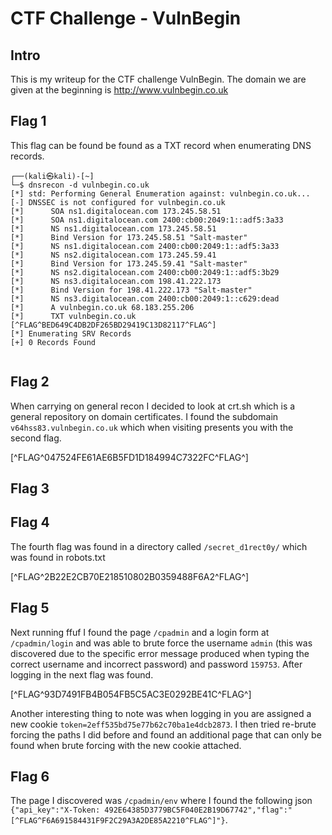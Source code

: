 # CTF Challenge - VulnBegin

## Intro

This is my writeup for the CTF challenge VulnBegin. The domain we are given at the beginning is http://www.vulnbegin.co.uk

## Flag 1

This flag can be found be found as a TXT record when enumerating DNS records.


```
┌──(kali㉿kali)-[~]
└─$ dnsrecon -d vulnbegin.co.uk      
[*] std: Performing General Enumeration against: vulnbegin.co.uk...
[-] DNSSEC is not configured for vulnbegin.co.uk
[*]      SOA ns1.digitalocean.com 173.245.58.51
[*]      SOA ns1.digitalocean.com 2400:cb00:2049:1::adf5:3a33
[*]      NS ns1.digitalocean.com 173.245.58.51
[*]      Bind Version for 173.245.58.51 "Salt-master"
[*]      NS ns1.digitalocean.com 2400:cb00:2049:1::adf5:3a33
[*]      NS ns2.digitalocean.com 173.245.59.41
[*]      Bind Version for 173.245.59.41 "Salt-master"
[*]      NS ns2.digitalocean.com 2400:cb00:2049:1::adf5:3b29
[*]      NS ns3.digitalocean.com 198.41.222.173
[*]      Bind Version for 198.41.222.173 "Salt-master"
[*]      NS ns3.digitalocean.com 2400:cb00:2049:1::c629:dead
[*]      A vulnbegin.co.uk 68.183.255.206
[*]      TXT vulnbegin.co.uk [^FLAG^BED649C4DB2DF265BD29419C13D82117^FLAG^]
[*] Enumerating SRV Records
[+] 0 Records Found


```


## Flag 2

When carrying on general recon I decided to look at crt.sh which is a general repository on domain certificates. I found the subdomain `v64hss83.vulnbegin.co.uk` which when visiting presents you with the second flag.

[^FLAG^047524FE61AE6B5FD1D184994C7322FC^FLAG^]


## Flag 3


## Flag 4

The fourth flag was found in a directory called `/secret_d1rect0y/` which was found in robots.txt

[^FLAG^2B22E2CB70E218510802B0359488F6A2^FLAG^]

## Flag 5

Next running ffuf I found the page `/cpadmin` and a login form at `/cpadmin/login` and was able to brute force the username `admin` (this was discovered due to the specific error message produced when typing the correct username and incorrect password) and password `159753`. After logging in the next flag was found.

[^FLAG^93D7491FB4B054FB5C5AC3E0292BE41C^FLAG^]

Another interesting thing to note was when logging in you are assigned a new cookie `token=2eff535bd75e77b62c70ba1e4dcb2873`. I then tried re-brute forcing the paths I did before and found an additional page that can only be found when brute forcing with the new cookie attached.

## Flag 6

The page I discovered was `/cpadmin/env` where I found the following json `{"api_key":"X-Token: 492E64385D3779BC5F040E2B19D67742","flag":"[^FLAG^F6A691584431F9F2C29A3A2DE85A2210^FLAG^]"}`.